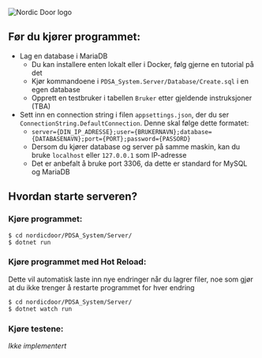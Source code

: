 ![Nordic Door logo](https://user-images.githubusercontent.com/27065646/192570400-5977d069-1a3f-454c-bc20-74969d42c755.png)

## Før du kjører programmet:
* Lag en database i MariaDB
    * Du kan installere enten lokalt eller i Docker, følg gjerne en tutorial på det
    * Kjør kommandoene i `PDSA_System.Server/Database/Create.sql` i en egen database
    * Opprett en testbruker i tabellen `Bruker` etter gjeldende instruksjoner (TBA)
* Sett inn en connection string i filen `appsettings.json`, der du ser `ConnectionString.DefaultConnection`. Denne skal følge dette formatet:
  * `server={DIN_IP_ADRESSE};user={BRUKERNAVN};database={DATABASENAVN};port={PORT};password={PASSORD}`
  * Dersom du kjører database og server på samme maskin, kan du bruke `localhost` eller `127.0.0.1` som IP-adresse
  * Det er anbefalt å bruke port 3306, da dette er standard for MySQL og MariaDB

## Hvordan starte serveren?
### Kjøre programmet:
```console
$ cd nordicdoor/PDSA_System/Server/ 
$ dotnet run
```

### Kjøre programmet med Hot Reload:
Dette vil automatisk laste inn nye endringer når du lagrer filer, noe som gjør at du ikke trenger å restarte programmet for hver endring

```console
$ cd nordicdoor/PDSA_System/Server/ 
$ dotnet watch run
```

### Kjøre testene:
*Ikke implementert*
